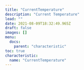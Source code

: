 ```yaml
---
title: "CurrentTemperature"
description: "Current Temperature"
lead: ""
date: 2021-08-09T18:32:49.965Z
draft: false
images: []
menu:
  docs:
    parent: "characteristic"
toc: true
characteristic:
  name: "CurrentTemperature"
---
```

